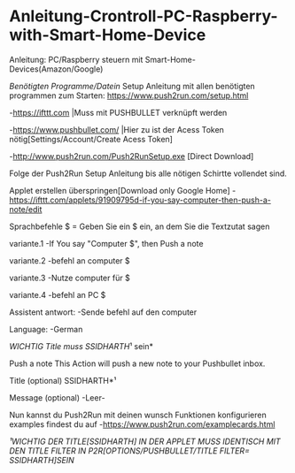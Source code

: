 # Anleitung-Crontroll-PC-Raspberry-with-Smart-Home-Device
Anleitung: PC/Raspberry steuern mit Smart-Home-Devices(Amazon/Google)

*Benötigten Programme/Datein* 
Setup Anleitung mit allen benötigten programmen zum Starten: https://www.push2run.com/setup.html

-https://ifttt.com           |Muss mit PUSHBULLET verknüpft werden	

-https://www.pushbullet.com/ |Hier zu ist der Acess Token nötig[Settings/Account/Create Acess Token]

-http://www.push2run.com/Push2RunSetup.exe [Direct Download]

Folge der Push2Run Setup Anleitung bis alle nötigen Schirtte vollendet sind.

Applet erstellen überspringen[Download only Google Home]
-https://ifttt.com/applets/91909795d-if-you-say-computer-then-push-a-note/edit

Sprachbefehle $ = Geben Sie ein $ ein, an dem Sie die Textzutat sagen

variante.1		-If You say "Computer $", then Push a note  

variante.2		-befehl an computer $

variante.3		-Nutze computer für $

variante.4		-befehl an PC $

Assistent antwort:	-Sende befehl auf den computer

Language:		-German

*WICHTIG Title muss SSIDHARTH*¹ sein* 

Push a note
This Action will push a new note to your Pushbullet inbox.

Title (optional)
SSIDHARTH*¹

Message (optional)
-Leer-
								
Nun kannst du Push2Run mit deinen wunsch Funktionen konfigurieren examples findest du auf
-https://www.push2run.com/examplecards.html


*¹WICHTIG DER TITLE[SSIDHARTH] IN DER APPLET MUSS IDENTISCH MIT DEN TITLE FILTER IN P2R[OPTIONS/PUSHBULLET/TITLE FILTER= SSIDHARTH]SEIN*
